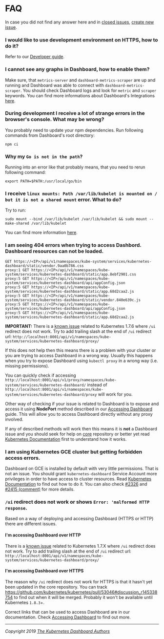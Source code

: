 # FAQ

In case you did not find any answer here and in [closed issues](https://github.com/ogsyoo/dashboard/issues?q=is%3Aissue+is%3Aclosed), [create new issue](https://github.com/ogsyoo/dashboard/issues/new/choose).

### I would like to use development environment on HTTPS, how to do it?

Refer to our [Developer guide](../developer/getting-started.md).

### I cannot see any graphs in Dashboard, how to enable them?

Make sure, that `metrics-server` and `dashboard-metrics-scraper` are up and running and Dashboard was able to connect with `dashboard-metrics-scraper`. You should check Dashboard logs and look for `metric` and `scraper` keywords. You can find more informations about Dashboard's Integrations [here](../user/integrations.md).

### During development I receive a lot of strange errors in the browser's console. What may be wrong?

You probably need to update your npm dependencies. Run following commands from Dashboard's root directory:

```shell
npm ci
```

### Why my `Go is not in the path`?

Running into an error like that probably means, that you need to rerun following command:

```shell
export PATH=$PATH:/usr/local/go/bin
```

### I receive `linux mounts: Path /var/lib/kubelet is mounted on / but it is not a shared mount` error. What to do?

Try to run:

```shell
sudo mount --bind /var/lib/kubelet /var/lib/kubelet && sudo mount --make-shared /var/lib/kubelet
```
You can find more information [here](https://github.com/kubernetes/kubernetes/issues/4869#issuecomment-193640483).

### I am seeing 404 errors when trying to access Dashbord. Dashboard resources can not be loaded.

```
GET https://<IP>/api/v1/namespaces/kube-system/services/kubernetes-dashboard/static/vendor.9aa0b786.css
proxy:1 GET https://<IP>/api/v1/namespaces/kube-system/services/kubernetes-dashboard/static/app.8ebf2901.css
proxy:5 GET https://<IP>/api/v1/namespaces/kube-system/services/kubernetes-dashboard/api/appConfig.json
proxy:5 GET https://<IP>/api/v1/namespaces/kube-system/services/kubernetes-dashboard/static/app.68d2caa2.js
proxy:5 GET https://<IP>/api/v1/namespaces/kube-system/services/kubernetes-dashboard/static/vendor.840e639c.js
proxy:5 GET https://<IP>/api/v1/namespaces/kube-system/services/kubernetes-dashboard/api/appConfig.json
proxy:5 GET https://<IP>/api/v1/namespaces/kube-system/services/kubernetes-dashboard/static/app.68d2caa2.js
```

**IMPORTANT:** There is a [known issue](https://github.com/kubernetes/kubernetes/issues/52729) related to Kubernetes 1.7.6 where `/ui` redirect does not work. Try to add trailing slash at the end of `/ui` redirect url: `http://localhost:8001/api/v1/namespaces/kube-system/services/kubernetes-dashboard/proxy/`

If this does not help then this means there is a problem with your cluster or you are trying to access Dashboard in a wrong way. Usually this happens when you try to expose Dashboard using `kubectl proxy` in a wrong way (i.e. missing permissions).

You can quickly check if accessing
`http://localhost:8001/api/v1/proxy/namespaces/kube-system/services/kubernetes-dashboard/` instead of `http://localhost:8001/api/v1/namespaces/kube-system/services/kubernetes-dashboard/proxy` will work for you.

Other way of checking if your issue is related to Dashboard is to expose and access it using **NodePort** method described in our [Accessing Dashboard](../user/accessing-dashboard/README.md) guide. This will allow you to access Dashboard directly without any proxy involved.

If any of described methods will work then this means it is **not** a Dashboard issue and you should seek for help on [core](https://github.com/kubernetes/kubernetes) repository or better yet read [Kubernetes Documentation](https://kubernetes.io/docs/tasks/) first to understand how it works.

### I am using Kubernetes GCE cluster but getting forbidden access errors.

Dashboard on GCE is installed by default with very little permissions. That is not an issue. You should grant `kubernetes-dashboard` Service Account more privileges in order to have access to cluster resources. Read [Kubernetes Documentation](https://kubernetes.io/docs/tasks/) to find out how to do it. You can also check [#2326](https://github.com/ogsyoo/dashboard/issues/2326) and [#2415 (comment)](https://github.com/ogsyoo/dashboard/issues/2415#issuecomment-348370032) for more details.

### `/ui` redirect does not work or shows `Error: 'malformed HTTP response`.

Based on a way of deploying and accessing Dashboard (HTTPS or HTTP) there are different issues.

#### I'm accessing Dashboard over HTTP

There is a [known issue](https://github.com/kubernetes/kubernetes/issues/52729) related to Kubernetes 1.7.X where `/ui` redirect does not work. Try to add trailing slash at the end of `/ui` redirect url: `http://localhost:8001/api/v1/namespaces/kube-system/services/kubernetes-dashboard/proxy/`

#### I'm accessing Dashboard over HTTPS

The reason why `/ui` redirect does not work for HTTPS is that it hasn't yet been updated in the core repository. You can track https://github.com/kubernetes/kubernetes/pull/53046#discussion_r145338754 to find out when it will be merged. Probably it won't be available until Kubernetes `1.8.3`+.

Correct links that can be used to access Dashboard are in our documentation. Check [Accessing Dashboard](../user/accessing-dashboard/README.md) to find out more.

----
_Copyright 2019 [The Kubernetes Dashboard Authors](https://github.com/ogsyoo/dashboard/graphs/contributors)_
